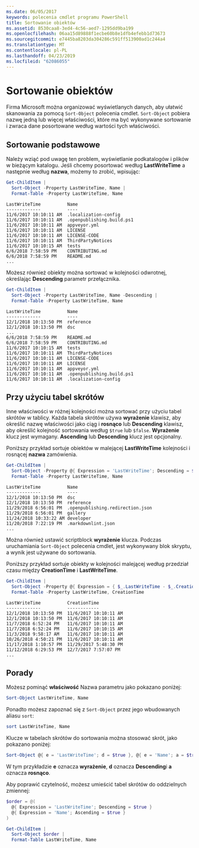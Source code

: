 ```yaml
---
ms.date: 06/05/2017
keywords: polecenia cmdlet programu PowerShell
title: Sortowanie obiektów
ms.assetid: 8530caa8-3ed4-4c56-aed7-1295dd9ba199
ms.openlocfilehash: 06aa15d89888f1ecbe60b8e1dfb4efebb1d73673
ms.sourcegitcommit: e7445ba8203da304286c591ff513900ad1c244a4
ms.translationtype: MT
ms.contentlocale: pl-PL
ms.lasthandoff: 04/23/2019
ms.locfileid: "62086055"
---
```

# <a name="sorting-objects"></a>Sortowanie obiektów

Firma Microsoft można organizować wyświetlanych danych, aby ułatwić skanowania za pomocą `Sort-Object` polecenia cmdlet. `Sort-Object` pobiera nazwę jedną lub więcej właściwości, które ma być wykonywane sortowanie i zwraca dane posortowane według wartości tych właściwości.

## <a name="basic-sorting"></a>Sortowanie podstawowe

Należy wziąć pod uwagę ten problem, wyświetlanie podkatalogów i plików w bieżącym katalogu.
Jeśli chcemy posortować według **LastWriteTime** a następnie według **nazwa**, możemy to zrobić, wpisując:

```powershell
Get-ChildItem |
  Sort-Object -Property LastWriteTime, Name |
  Format-Table -Property LastWriteTime, Name
```

```output
LastWriteTime          Name
-------------          ----
11/6/2017 10:10:11 AM  .localization-config
11/6/2017 10:10:11 AM  .openpublishing.build.ps1
11/6/2017 10:10:11 AM  appveyor.yml
11/6/2017 10:10:11 AM  LICENSE
11/6/2017 10:10:11 AM  LICENSE-CODE
11/6/2017 10:10:11 AM  ThirdPartyNotices
11/6/2017 10:10:15 AM  tests
6/6/2018 7:58:59 PM    CONTRIBUTING.md
6/6/2018 7:58:59 PM    README.md
...
```

Możesz również obiekty można sortować w kolejności odwrotnej, określając **Descending** parametr przełącznika.

```powershell
Get-ChildItem |
  Sort-Object -Property LastWriteTime, Name -Descending |
  Format-Table -Property LastWriteTime, Name
```

```output
LastWriteTime          Name
-------------          ----
12/1/2018 10:13:50 PM  reference
12/1/2018 10:13:50 PM  dsc
...
6/6/2018 7:58:59 PM    README.md
6/6/2018 7:58:59 PM    CONTRIBUTING.md
11/6/2017 10:10:15 AM  tests
11/6/2017 10:10:11 AM  ThirdPartyNotices
11/6/2017 10:10:11 AM  LICENSE-CODE
11/6/2017 10:10:11 AM  LICENSE
11/6/2017 10:10:11 AM  appveyor.yml
11/6/2017 10:10:11 AM  .openpublishing.build.ps1
11/6/2017 10:10:11 AM  .localization-config
```

## <a name="using-hash-tables"></a>Przy użyciu tabel skrótów

Inne właściwości w różnej kolejności można sortować przy użyciu tabel skrótów w tablicy.
Każda tabela skrótów używa **wyrażenie** klawisz, aby określić nazwę właściwości jako ciąg i **rosnąco** lub **Descending** klawisz, aby określić kolejność sortowania według `$true` lub `$false`.
**Wyrażenie** klucz jest wymagany.
**Ascending** lub **Descending** klucz jest opcjonalny.

Poniższy przykład sortuje obiektów w malejącej **LastWriteTime** kolejności i rosnącej **nazwa** zamówienia.

```powershell
Get-ChildItem |
  Sort-Object -Property @{ Expression = 'LastWriteTime'; Descending = $true }, @{ Expression = 'Name'; Ascending = $true } |
  Format-Table -Property LastWriteTime, Name
```

```output
LastWriteTime          Name
-------------          ----
12/1/2018 10:13:50 PM  dsc
12/1/2018 10:13:50 PM  reference
11/29/2018 6:56:01 PM  .openpublishing.redirection.json
11/29/2018 6:56:01 PM  gallery
11/24/2018 10:33:22 AM developer
11/20/2018 7:22:19 PM  .markdownlint.json
...
```

Można również ustawić scriptblock **wyrażenie** klucza.
Podczas uruchamiania `Sort-Object` polecenia cmdlet, jest wykonywany blok skryptu, a wynik jest używane do sortowania.

Poniższy przykład sortuje obiekty w kolejności malejącej według przedział czasu między **CreationTime** i **LastWriteTime**.

```powershell
Get-ChildItem |
  Sort-Object -Property @{ Expression = { $_.LastWriteTime - $_.CreationTime }; Descending = $true } |
  Format-Table -Property LastWriteTime, CreationTime
```

```output
LastWriteTime          CreationTime
-------------          ------------
12/1/2018 10:13:50 PM  11/6/2017 10:10:11 AM
12/1/2018 10:13:50 PM  11/6/2017 10:10:11 AM
11/7/2018 6:52:24 PM   11/6/2017 10:10:11 AM
11/7/2018 6:52:24 PM   11/6/2017 10:10:15 AM
11/3/2018 9:58:17 AM   11/6/2017 10:10:11 AM
10/26/2018 4:50:21 PM  11/6/2017 10:10:11 AM
11/17/2018 1:10:57 PM  11/29/2017 5:48:30 PM
11/12/2018 6:29:53 PM  12/7/2017 7:57:07 PM
...
```

## <a name="tips"></a>Porady

Możesz pominąć **właściwość** Nazwa parametru jako pokazano poniżej:

```powershell
Sort-Object LastWriteTime, Name
```

Ponadto możesz zapoznać się z `Sort-Object` przez jego wbudowanych aliasu `sort`:

```powershell
sort LastWriteTime, Name
```

Klucze w tabelach skrótów do sortowania można stosować skrót, jako pokazano poniżej:

```powershell
Sort-Object @{ e = 'LastWriteTime'; d = $true }, @{ e = 'Name'; a = $true }
```

W tym przykładzie **e** oznacza **wyrażenie**, **d** oznacza **Descending**i **a** oznacza **rosnąco**.

Aby poprawić czytelność, możesz umieścić tabel skrótów do oddzielnych zmiennej:

```powershell
$order = @(
  @{ Expression = 'LastWriteTime'; Descending = $true }
  @{ Expression = 'Name'; Ascending = $true }
)

Get-ChildItem |
  Sort-Object $order |
  Format-Table LastWriteTime, Name
```